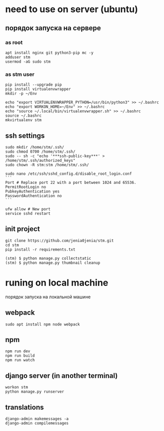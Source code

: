 # need to use on server (ubuntu)

## порядок запуска на сервере

### as root

	apt install nginx git python3-pip mc -y
	adduser stm
	usermod -aG sudo stm

### as stm user

	pip install --upgrade pip
	pip install virtualenvwrapper
	mkdir -p ~/Env

	echo "export VIRTUALENVWRAPPER_PYTHON=/usr/bin/python3" >> ~/.bashrc
	echo "export WORKON_HOME=~/Env" >> ~/.bashrc
	echo "source ~/.local/bin/virtualenvwrapper.sh" >> ~/.bashrc
	source ~/.bashrc
	mkvirtualenv stm

## ssh settings

	sudo mkdir /home/stm/.ssh/
	sudo chmod 0700 /home/stm/.ssh/
	sudo -- sh -c "echo '***ssh-public-key***' > /home/stm/.ssh/authorized_keys"
	sudo chown -R stm:stm /home/stm/.ssh/

	sudo nano /etc/ssh/sshd_config.d/disable_root_login.conf
	```
	Port # Replace port 22 with a port between 1024 and 65536.
	PermitRootLogin no
	PubkeyAuthentication yes
	PasswordAuthentication no
	```

	ufw allow # New port
	service sshd restart

## init project
	git clone https://github.com/jenia0jenia/stm.git
	cd stm
	pip install -r requirements.txt

	(stm) $ python manage.py collectstatic
	(stm) $ python manage.py thumbnail cleanup

# runing on local machine

порядок запуска на локальной машине

## webpack
	sudo apt install npm node webpack

## npm

	npm run dev
	npm run build
	npm run watch

## django server (in another terminal)
	workon stm
	python manage.py runserver

## translations
	django-admin makemessages -a
	django-admin compilemessages
